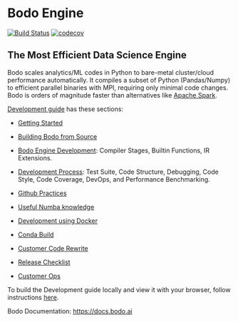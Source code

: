 # Bodo Engine

[![Build Status](https://dev.azure.com/bodo-inc/Bodo/_apis/build/status/Bodo-inc.Bodo?branchName=master)](https://dev.azure.com/bodo-inc/Bodo/_build/latest?definitionId=1&branchName=master)
[![codecov](https://codecov.io/gh/Bodo-inc/Bodo/branch/master/graph/badge.svg?token=zYHQy0R9ck)](https://codecov.io/gh/Bodo-inc/Bodo)

## The Most Efficient Data Science Engine

Bodo scales analytics/ML codes in Python
to bare-metal cluster/cloud performance automatically.
It compiles a subset of Python (Pandas/Numpy) to efficient parallel binaries
with MPI, requiring only minimal code changes.
Bodo is orders of magnitude faster than
alternatives like [Apache Spark](http://spark.apache.org).

[Development guide](https://github.com/Bodo-inc/Bodo/tree/master/dev_docs/source) has these sections:
- [Getting Started](https://github.com/Bodo-inc/Bodo/blob/master/dev_docs/source/getting_started.rst)
- [Building Bodo from Source](https://github.com/Bodo-inc/Bodo/blob/master/dev_docs/source/build_bodo.rst)
- [Bodo Engine Development](https://github.com/Bodo-inc/Bodo/blob/master/dev_docs/source/bodo_dev.rst): Compiler Stages, Builtin Functions, IR Extensions.
- [Development Process](https://github.com/Bodo-inc/Bodo/blob/master/dev_docs/source/dev_process.rst): Test Suite, Code Structure, Debugging, Code Style, Code Coverage, DevOps, and Performance Benchmarking.
- [Github Practices](https://github.com/Bodo-inc/Bodo/blob/master/dev_docs/source/github_practices.rst)
- [Useful Numba knowledge](https://github.com/Bodo-inc/Bodo/blob/master/dev_docs/source/numba_info.rst)
- [Development using Docker](https://github.com/Bodo-inc/Bodo/blob/master/dev_docs/source/dev_with_docker.rst)
- [Conda Build](https://github.com/Bodo-inc/Bodo/blob/master/dev_docs/source/conda_build.rst)
- [Customer Code Rewrite](https://github.com/Bodo-inc/Bodo/blob/master/dev_docs/source/testing_poc_SQL.rst)
- [Release Checklist](https://github.com/Bodo-inc/Bodo/blob/master/dev_docs/source/release_checklist.rst)

- [Customer Ops](https://github.com/Bodo-inc/Bodo/blob/master/dev_docs/source/customer_ops.rst)
	
To build the Development guide locally and view it with your browser, follow instructions [here](https://github.com/Bodo-inc/Bodo/blob/master/dev_docs/source/dev_process.rst#building-documentation).

Bodo Documentation: https://docs.bodo.ai
